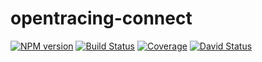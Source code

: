 # opentracing-connect

[![NPM version][npm-image]][npm-url]
[![Build Status][travis-image]][travis-url]
[![Coverage][codecov-image]][codecov-url]
[![David Status][david-image]][david-url]


[npm-url]: https://www.npmjs.com/package/opentracing-connect
[npm-image]: https://img.shields.io/npm/v/opentracing-connect.svg?style=flat
[david-url]: https://david-dm.org/Luncher/opentracing-connect
[david-image]: https://david-dm.org/Luncher/opentracing-connect.svg?style=flat
[travis-url]: https://travis-ci.org/Luncher/opentracing-connect
[travis-image]: https://img.shields.io/travis/Luncher/opentracing-connect.svg?style=flat
[codecov-url]: https://codecov.io/gh/Luncher/opentracing-connect
[codecov-image]: https://img.shields.io/codecov/c/github/Luncher/opentracing-connect.svg?style=flat
